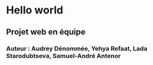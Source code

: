 
# Hello world
## Projet web en équipe

### Auteur : Audrey Dénommée, Yehya Refaat, Lada Starodubtseva, Samuel-André Antenor